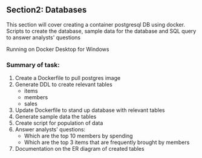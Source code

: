 ## Section2: Databases

This section will cover creating a container postgresql DB using docker.
Scripts to create the database, sample data for the database and SQL query to answer analysts' questions

Running on Docker Desktop for Windows
 
### Summary of task:

1. Create a Dockerfile to pull postgres image
2. Generate DDL to create relevant tables
	- items
	- members
	- sales
3. Update Dockerfile to stand up database with relevant tables
4. Generate sample data the tables
5. Create script for population of data
6. Answer analysts' questions:
	- Which are the top 10 members by spending
	- Which are the top 3 items that are frequently brought by members
7. Documentation on the ER diagram of created tables

